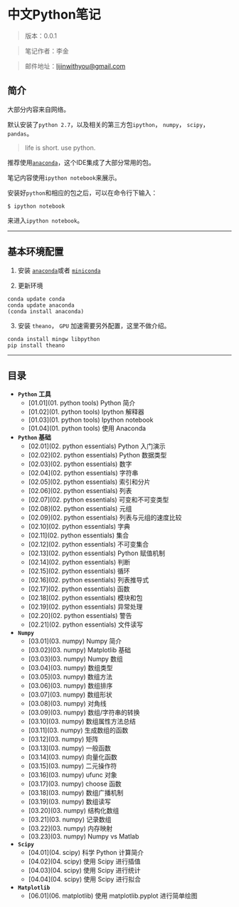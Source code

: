 # 中文Python笔记

> 版本：0.0.1

> 笔记作者：李金

> 邮件地址：lijinwithyou@gmail.com

## 简介

大部分内容来自网络。

默认安装了`python 2.7`，以及相关的第三方包`ipython`， `numpy`， `scipy`，`pandas`。

> life is short. use python.

推荐使用[`anaconda`](http://www.continuum.io/downloads)，这个IDE集成了大部分常用的包。

笔记内容使用`ipython notebook`来展示。

安装好`python`和相应的包之后，可以在命令行下输入：

```
$ ipython notebook
```
来进入`ipython notebook`。

----

## 基本环境配置

1. 安装 [`anaconda`](http://www.continuum.io/downloads)或者 [`miniconda`](http://conda.pydata.org/miniconda.html)

2. 更新环境
``` 
conda update conda
conda update anaconda
(conda install anaconda) 
```

3. 安装 `theano`， `GPU` 加速需要另外配置，这里不做介绍。
```
conda install mingw libpython
pip install theano
```


----

## 目录

- **`Python` 工具**
    - [01.01](01. python tools) Python 简介
    - [01.02](01. python tools) Ipython 解释器
    - [01.03](01. python tools) Ipython notebook
    - [01.04](01. python tools) 使用 Anaconda
- **`Python` 基础**
    - [02.01](02. python essentials) Python 入门演示
    - [02.02](02. python essentials) Python 数据类型
    - [02.03](02. python essentials) 数字
    - [02.04](02. python essentials) 字符串
    - [02.05](02. python essentials) 索引和分片
    - [02.06](02. python essentials) 列表
    - [02.07](02. python essentials) 可变和不可变类型
    - [02.08](02. python essentials) 元组
    - [02.09](02. python essentials) 列表与元组的速度比较
    - [02.10](02. python essentials) 字典
    - [02.11](02. python essentials) 集合
    - [02.12](02. python essentials) 不可变集合
    - [02.13](02. python essentials) Python 赋值机制
    - [02.14](02. python essentials) 判断
    - [02.15](02. python essentials) 循环
    - [02.16](02. python essentials) 列表推导式
    - [02.17](02. python essentials) 函数
    - [02.18](02. python essentials) 模块和包
    - [02.19](02. python essentials) 异常处理
    - [02.20](02. python essentials) 警告
    - [02.21](02. python essentials) 文件读写
- **`Numpy`**
    - [03.01](03. numpy) Numpy 简介
    - [03.02](03. numpy) Matplotlib 基础
    - [03.03](03. numpy) Numpy 数组
    - [03.04](03. numpy) 数组类型
    - [03.05](03. numpy) 数组方法
    - [03.06](03. numpy) 数组排序
    - [03.07](03. numpy) 数组形状
    - [03.08](03. numpy) 对角线
    - [03.09](03. numpy) 数组/字符串的转换
    - [03.10](03. numpy) 数组属性方法总结
    - [03.11](03. numpy) 生成数组的函数
    - [03.12](03. numpy) 矩阵
    - [03.13](03. numpy) 一般函数
    - [03.14](03. numpy) 向量化函数
    - [03.15](03. numpy) 二元操作符
    - [03.16](03. numpy) ufunc 对象
    - [03.17](03. numpy) choose 函数
    - [03.18](03. numpy) 数组广播机制
    - [03.19](03. numpy) 数组读写
    - [03.20](03. numpy) 结构化数组
    - [03.21](03. numpy) 记录数组
    - [03.22](03. numpy) 内存映射
    - [03.23](03. numpy) Numpy vs Matlab
- **`Scipy`**
    - [04.01](04. scipy) 科学 Python 计算简介
    - [04.02](04. scipy) 使用 Scipy 进行插值
    - [04.03](04. scipy) 使用 Scipy 进行统计
    - [04.04](04. scipy) 使用 Scipy 进行拟合
- **`Matplotlib`**
    - [06.01](06. matplotlib) 使用 matplotlib.pyplot 进行简单绘图